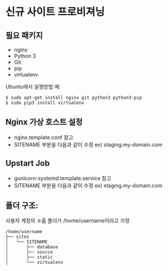 신규 사이트 프로비져닝
=====================

## 필요 패키지

* nginx
* Python 3
* Git
* pip
* virtualenv

Ubuntu에서 실행방법 예:

```
$ sudo apt-get install nginx git python3 python3-pip
$ sudo pip3 install virtualenv
```

## Nginx 가상 호스트 설정

* nginx.template.conf 참고
* SITENAME 부분을 다음과 같이 수정 ex) staging.my-domain.com

## Upstart Job

* gunicorn-systemd.template.service 참고
* SITENAME 부분을 다음과 같이 수정 ex) staging.my-domain.com

## 폴더 구조:
사용자 계정의 ㅍ홈 폴더가 /home/username이라고 가정

```
/home/username
├── sites
│   └── SITENAME
│       ├── database
│       ├── source
│       ├── static
│       └── virtualenv
```
